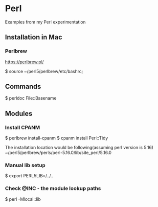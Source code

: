 # Perl
Examples from my Perl experimentation

## Installation in Mac
### Perlbrew
https://perlbrew.pl/

$ source ~/perl5/perlbrew/etc/bashrc;

## Commands

$ perldoc File::Basename

## Modules
### Install CPANM
$ perlbrew install-cpanm 
$ cpanm install Perl::Tidy 

The installation location would be following(assuming perl version is 5.16)  
~/perl5/perlbrew/perls/perl-5.16.0/lib/site_perl/5.16.0

### Manual lib setup
$ export PERL5LIB=/../.. 

### Check @INC - the module lookup paths
$ perl -Mlocal::lib
